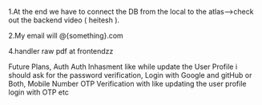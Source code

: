 1.At the end we have to connect the DB from the local to the atlas-->check out the backend video ( heitesh ).

2.My email will @{something}.com

4.handler raw pdf at frontendzz

Future Plans,
    Auth
        Auth Inhasment like while update the User Profile i should ask for the password verification,
        Login with Google and gitHub or Both,
        Mobile Number OTP Verification with like updating the user profile login with OTP etc
